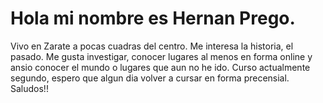 # Hola mi nombre es Hernan Prego. 
Vivo en Zarate a pocas cuadras del centro. Me interesa la historia, el pasado. 
Me gusta investigar, conocer lugares al menos en forma online y ansio conocer el mundo o lugares que aun no he ido.
Curso actualmente segundo, espero que algun dia volver a cursar en forma precensial. Saludos!!
